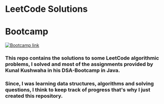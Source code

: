 # LeetCode Solutions

# **Bootcamp**

[![Bootcamp link](https://img.youtube.com/vi/wn49bJOYAZM/0.jpg)](https://youtu.be/wn49bJOYAZM?list=PL9gnSGHSqcnr_DxHsP7AW9ftq0AtAyYqJ)

### This repo contains the solutions to some LeetCode algorithmic problems, I solved and most of the assignments provided by Kunal Kushwaha in his DSA-Bootcamp in Java.

### Since, I was learning data structures, algorithms and solving questions, I think to keep track of progress that's why I just created this repository.